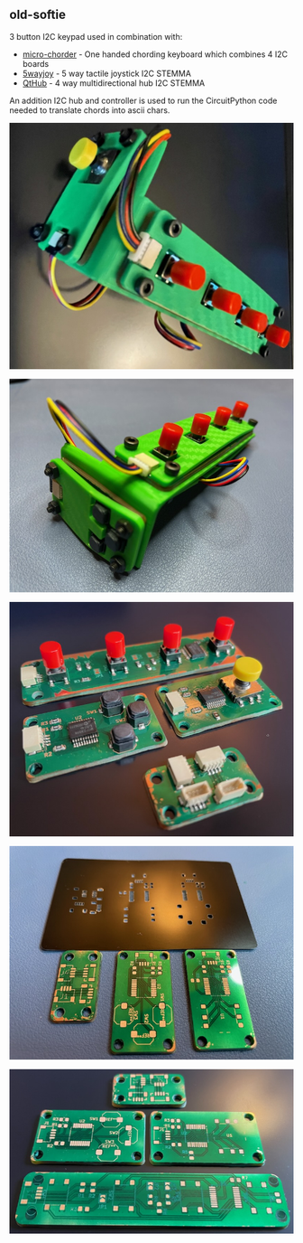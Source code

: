 
old-softie
---

3 button I2C keypad used in combination with:

* [micro-chorder](https://github.com/mikeysklar/micro-chorder) - One handed chording keyboard which combines 4 I2C boards
* [5wayjoy](https://github.com/mikeysklar/5wayjoy) - 5 way tactile joystick I2C STEMMA
* [QtHub](https://github.com/mikeysklar/qthub) - 4 way multidirectional hub I2C STEMMA

An addition I2C hub and controller is used to run the CircuitPython code needed to translate chords into ascii chars.

![Screenshot](pics/3dasm.jpeg)

![Screenshot](pics/old-softie-thumbs.jpeg)

![Screenshot](pics/stuffed.jpeg)

![Screenshot](pics/stencil.jpeg)

![Screenshot](pics/cnc-laser-pcb.jpeg)
